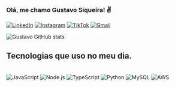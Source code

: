 
### Olá, me chamo Gustavo Siqueira! ✌️ 

[![LinkedIn](https://img.shields.io/badge/LinkedIn-0077B5?style=for-the-badge&logo=linkedin&logoColor=white)](www.linkedin.com/in/gustavo-siqueira-silva)
[![Instagram](https://img.shields.io/badge/Instagram-E4405F?style=for-the-badge&logo=instagram&logoColor=white)](https://www.instagram.com/gusiqueira006_/)
[![TikTok](https://img.shields.io/badge/TikTok-000000?style=for-the-badge&logo=tiktok&logoColor=white)](https://www.tiktok.com/@siqueiradev?_t=ZM-8wiWV0SvqZ4&_r=1)
[![Gmail](https://img.shields.io/badge/Gmail-D14836?style=for-the-badge&logo=gmail&logoColor=white)](gustavosiqueirasilva04@gmail.com)

![Gustavo GitHub stats](https://github-readme-stats.vercel.app/api?username=GustavoSiqueira19&show_icons=true&theme=dracula)

## Tecnologias que uso no meu dia.

<div style="display: inline_block"><br/>
    <img align="center" alt="JavaScript" src="https://img.shields.io/badge/JavaScript-323330?style=for-the-badge&logo=javascript&logoColor=F7DF1E"/>
    <img align="center" alt="Node.js" src="https://img.shields.io/badge/Node%20js-339933?style=for-the-badge&logo=nodedotjs&logoColor=white"/>
    <img align="center" alt="TypeScript" src="https://img.shields.io/badge/TypeScript-007ACC?style=for-the-badge&logo=typescript&logoColor=white"/>
    <img align="center" alt="Python" src="https://img.shields.io/badge/Python-FFD43B?style=for-the-badge&logo=python&logoColor=blue"/>
    <img align="center" alt="MySQL" src="https://img.shields.io/badge/MySQL-005C84?style=for-the-badge&logo=mysql&logoColor=white"/>
     <img align="center" alt="AWS" src="https://img.shields.io/badge/Amazon_Web_Services-FF9900?style=for-the-badge&logo=amazonwebservices&logoColor=white"/>
</div>
